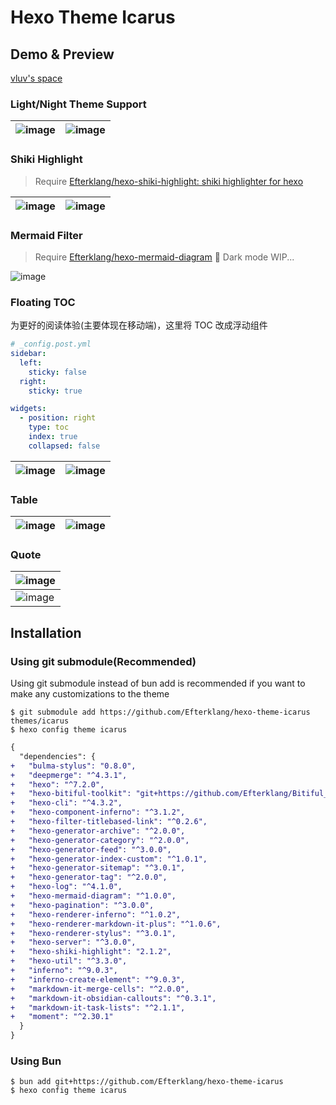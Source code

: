 # Hexo Theme Icarus

## Demo & Preview

[vluv's space](https://vluv.space/)

### Light/Night Theme Support

| ![image](https://github.com/user-attachments/assets/da9c8019-9a0d-4eb8-927a-3c970947c371) | ![image](https://github.com/user-attachments/assets/466eab7e-208c-4bc6-9003-799809bfd6f8) |
| ----------------------------------------------------------------------------------------- | ----------------------------------------------------------------------------------------- |


### Shiki Highlight

> Require [Efterklang/hexo-shiki-highlight: shiki highlighter for hexo](https://github.com/Efterklang/hexo-shiki-highlight)

| ![image](https://github.com/user-attachments/assets/bc88dd30-e9f6-41d7-885c-b1c2a47cb45d) | ![image](https://github.com/user-attachments/assets/48a35dce-1304-4059-8ef1-6a929056e837) |
| ----------------------------------------------------------------------------------------- | ----------------------------------------------------------------------------------------- |


### Mermaid Filter

> Require [Efterklang/hexo-mermaid-diagram](https://github.com/Efterklang/hexo-mermaid-diagram)
> 🚧 Dark mode WIP...

![image](https://github.com/user-attachments/assets/3bd2d897-721d-4505-8194-6a592bbceb31)

### Floating TOC

为更好的阅读体验(主要体现在移动端)，这里将 TOC 改成浮动组件

```yaml
# _config.post.yml
sidebar:
  left:
    sticky: false
  right:
    sticky: true

widgets:
  - position: right
    type: toc
    index: true
    collapsed: false
```

| ![image](https://github.com/user-attachments/assets/81145544-ed01-4886-a340-9fd4533fbeca) | ![image](https://github.com/user-attachments/assets/02d3e616-5b5b-4b32-b5d4-dbf5e23f0a3a) |
| ----------------------------------------------------------------------------------------- | ----------------------------------------------------------------------------------------- |


### Table

| ![image](https://github.com/user-attachments/assets/f06ea615-a4eb-4e5f-b1ed-65823120b08e) | ![image](https://github.com/user-attachments/assets/d9a1ac05-aed7-4b0e-880e-0d5455b54e16) |
| ----------------------------------------------------------------------------------------- | ----------------------------------------------------------------------------------------- |


### Quote

| ![image](https://github.com/user-attachments/assets/648d7463-70a9-47c7-b364-56c8a26cca37) |
| ----------------------------------------------------------------------------------------- |
| ![image](https://github.com/user-attachments/assets/bd1ac620-79b0-43da-aee9-a724cf40190e) |

## Installation

### Using git submodule(Recommended)

Using git submodule instead of bun add is recommended if you want to make any customizations to the theme

```shell
$ git submodule add https://github.com/Efterklang/hexo-theme-icarus themes/icarus
$ hexo config theme icarus
```

```diff package.json
{
  "dependencies": {
+   "bulma-stylus": "0.8.0",
+   "deepmerge": "^4.3.1",
+   "hexo": "^7.2.0",
+   "hexo-bitiful-toolkit": "git+https://github.com/Efterklang/Bitiful_Responsive_And_Progressive_Image",
+   "hexo-cli": "^4.3.2",
+   "hexo-component-inferno": "^3.1.2",
+   "hexo-filter-titlebased-link": "^0.2.6",
+   "hexo-generator-archive": "^2.0.0",
+   "hexo-generator-category": "^2.0.0",
+   "hexo-generator-feed": "^3.0.0",
+   "hexo-generator-index-custom": "^1.0.1",
+   "hexo-generator-sitemap": "^3.0.1",
+   "hexo-generator-tag": "^2.0.0",
+   "hexo-log": "^4.1.0",
+   "hexo-mermaid-diagram": "^1.0.0",
+   "hexo-pagination": "^3.0.0",
+   "hexo-renderer-inferno": "^1.0.2",
+   "hexo-renderer-markdown-it-plus": "^1.0.6",
+   "hexo-renderer-stylus": "^3.0.1",
+   "hexo-server": "^3.0.0",
+   "hexo-shiki-highlight": "2.1.2",
+   "hexo-util": "^3.3.0",
+   "inferno": "^9.0.3",
+   "inferno-create-element": "^9.0.3",
+   "markdown-it-merge-cells": "^2.0.0",
+   "markdown-it-obsidian-callouts": "^0.3.1",
+   "markdown-it-task-lists": "^2.1.1",
+   "moment": "^2.30.1"
  }
}
```

### Using Bun

```shell
$ bun add git+https://github.com/Efterklang/hexo-theme-icarus
$ hexo config theme icarus
```
